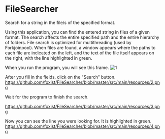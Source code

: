 # FileSearcher

Search for a string in the file/s of the specified format.

Using this application, you can find the entered string in files of a given format. The search affects the entire specified path and the entire hierarchy of folders. File search is optimized for multithreading (used by Forkjoinpool). When files are found, a window appears where the paths to each file are indicated on the left, and the text of the file itself appears on the right, with the line highlighted in green.

When you run the program, you will see this frame.
![1](https://user-images.githubusercontent.com/41263596/65802637-f0006080-e184-11e9-8bb3-25649aa2e3e2.png)

After you fill in the fields, click on the "Search" button.
https://github.com/foxist/FileSearcher/blob/master/src/main/resources/2.png

Wait for the program to finish the search.

https://github.com/foxist/FileSearcher/blob/master/src/main/resources/3.png

Now you can see the line you were looking for. It is highlighted in green.
https://github.com/foxist/FileSearcher/blob/master/src/main/resources/4.png
